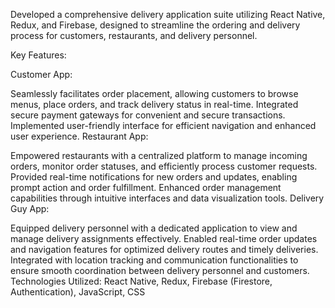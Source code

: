 Developed a comprehensive delivery application suite utilizing React Native, Redux, and Firebase, designed to streamline the ordering and delivery process for customers, restaurants, and delivery personnel.

Key Features:

Customer App:

Seamlessly facilitates order placement, allowing customers to browse menus, place orders, and track delivery status in real-time.
Integrated secure payment gateways for convenient and secure transactions.
Implemented user-friendly interface for efficient navigation and enhanced user experience.
Restaurant App:

Empowered restaurants with a centralized platform to manage incoming orders, monitor order statuses, and efficiently process customer requests.
Provided real-time notifications for new orders and updates, enabling prompt action and order fulfillment.
Enhanced order management capabilities through intuitive interfaces and data visualization tools.
Delivery Guy App:

Equipped delivery personnel with a dedicated application to view and manage delivery assignments effectively.
Enabled real-time order updates and navigation features for optimized delivery routes and timely deliveries.
Integrated with location tracking and communication functionalities to ensure smooth coordination between delivery personnel and customers.
Technologies Utilized:
React Native, Redux, Firebase (Firestore, Authentication), JavaScript, CSS

